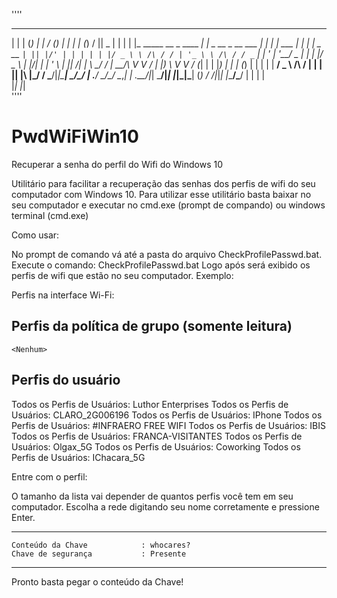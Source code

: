 ''''
 _   _ _                                  _                    __ _ _            _    _ _       __  _____ 
| | | (_)                                | |                  / _(_) |          | |  | (_)     /  ||  _  |
| | | |_  _____      __  _ ____      ____| |  _ __  _ __ ___ | |_ _| | ___      | |  | |_ _ __ `| || |/' |
| | | | |/ _ \ \ /\ / / | '_ \ \ /\ / / _` | | '_ \| '__/ _ \|  _| | |/ _ \     | |/\| | | '_ \ | ||  /| |
\ \_/ / |  __/\ V  V /  | |_) \ V  V / (_| | | |_) | | | (_) | | | | |  __/  _  \  /\  / | | | || |\ |_/ /
 \___/|_|\___| \_/\_/   | .__/ \_/\_/ \__,_| | .__/|_|  \___/|_| |_|_|\___| (_)  \/  \/|_|_| |_\___/\___/ 
                        | |                  | |                                                          
                        |_|                  |_|   
''''

# PwdWiFiWin10
Recuperar a senha do perfil do Wifi do Windows 10



Utilitário para facilitar a recuperação das senhas dos perfis de wifi do seu computador com Windows 10.
Para utilizar esse utilitário basta baixar no seu computador e executar no cmd.exe (prompt de compando) ou windows terminal (cmd.exe)

Como usar:

No prompt de comando vá até a pasta do arquivo CheckProfilePasswd.bat.
Execute o comando: CheckProfilePasswd.bat <pressione Enter>
Logo após será exibido os perfis de wifi que estão no seu computador. Exemplo:
  
  
Perfis na interface Wi-Fi:

Perfis da política de grupo (somente leitura)
---------------------------------
    <Nenhum>

Perfis do usuário
-------------
Todos os Perfis de Usuários: Luthor Enterprises
Todos os Perfis de Usuários: CLARO_2G006196
Todos os Perfis de Usuários: IPhone
Todos os Perfis de Usuários: #INFRAERO FREE WIFI
Todos os Perfis de Usuários: IBIS
Todos os Perfis de Usuários: FRANCA-VISITANTES
Todos os Perfis de Usuários: Olgax_5G
Todos os Perfis de Usuários: Coworking
Todos os Perfis de Usuários: IChacara_5G


Entre com o perfil:
      
O tamanho da lista vai depender de quantos perfis você tem em seu computador.
Escolha a rede digitando seu nome corretamente e pressione Enter.

---------------------------------------------------------

    Conteúdo da Chave            : whocares?
    Chave de segurança           : Presente

---------------------------------------------------------
      
Pronto basta pegar o conteúdo da Chave!

